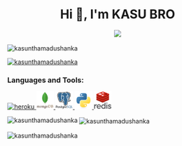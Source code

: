 <h1 align="center">Hi 👋, I'm KASU BRO</h1>

<p align="center"> <img src="https://img.shields.io/badge/-E%20PUSTHAKALAYA%20BOTs-blue"> </p>
<p align="left"> <img src="https://komarev.com/ghpvc/?username=kasunthamadushanka&label=Profile%20views&color=0e75b6&style=flat" alt="kasunthamadushanka" /> </p>

<p align="left"> <a href="https://github.com/ryo-ma/github-profile-trophy"><img src="https://github-profile-trophy.vercel.app/?username=kasunthamadushanka" alt="kasunthamadushanka" /></a> </p>


<h3 align="left">Languages and Tools:</h3>
<p align="left"> <a href="https://heroku.com" target="_blank"> <img src="https://www.vectorlogo.zone/logos/heroku/heroku-icon.svg" alt="heroku" width="40" height="40"/> </a> <a href="https://www.mongodb.com/" target="_blank"> <img src="https://raw.githubusercontent.com/devicons/devicon/master/icons/mongodb/mongodb-original-wordmark.svg" alt="mongodb" width="40" height="40"/> </a> <a href="https://www.postgresql.org" target="_blank"> <img src="https://raw.githubusercontent.com/devicons/devicon/master/icons/postgresql/postgresql-original-wordmark.svg" alt="postgresql" width="40" height="40"/> </a> <a href="https://www.python.org" target="_blank"> <img src="https://raw.githubusercontent.com/devicons/devicon/master/icons/python/python-original.svg" alt="python" width="40" height="40"/> </a> <a href="https://redis.io" target="_blank"> <img src="https://raw.githubusercontent.com/devicons/devicon/master/icons/redis/redis-original-wordmark.svg" alt="redis" width="40" height="40"/> </a> </p>

<p><img align="left" src="https://github-readme-stats.vercel.app/api/top-langs?username=kasunthamadushanka&show_icons=true&locale=en&layout=compact" alt="kasunthamadushanka" /></p>

<p>&nbsp;<img align="center" src="https://github-readme-stats.vercel.app/api?username=kasunthamadushanka&show_icons=true&locale=en" alt="kasunthamadushanka" /></p>

<p><img align="center" src="https://github-readme-streak-stats.herokuapp.com/?user=kasunthamadushanka&" alt="kasunthamadushanka" /></p>



